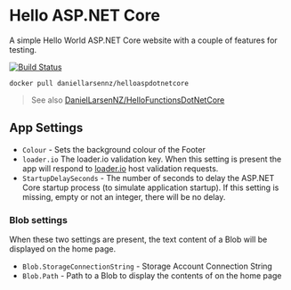 # Hello ASP.NET Core

A simple Hello World ASP.NET Core website with a couple of features for testing.

[![Build Status](https://daniellarsennz.visualstudio.com/HelloAspDotNetCore/_apis/build/status/DanielLarsenNZ.HelloAspDotNetCore?branchName=master)](https://daniellarsennz.visualstudio.com/HelloAspDotNetCore/_build/latest?definitionId=10&branchName=master)

    docker pull daniellarsennz/helloaspdotnetcore

> See also [DanielLarsenNZ/HelloFunctionsDotNetCore](https://github.com/DanielLarsenNZ/HelloFunctionsDotNetCore)

## App Settings

* `Colour` - Sets the background colour of the Footer
* `loader.io` The loader.io validation key. When this setting is present the app will respond to [loader.io](https://loader.io) host validation requests.
* `StartupDelaySeconds` - The number of seconds to delay the ASP.NET Core startup process (to simulate application startup). If this setting is missing, empty or not an integer, there will be no delay.

### Blob settings

When these two settings are present, the text content of a Blob will be displayed on the home page.

* `Blob.StorageConnectionString` - Storage Account Connection String
* `Blob.Path` - Path to a Blob to display the contents of on the home page



